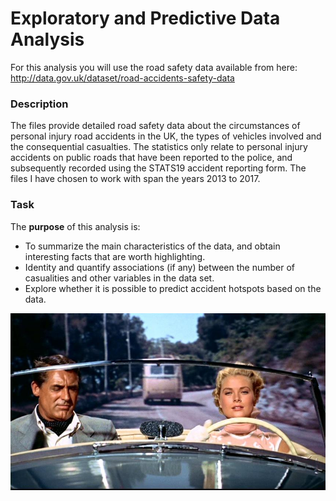 
# Exploratory and Predictive Data Analysis

For this analysis you will use the road safety data available from here:
http://data.gov.uk/dataset/road-accidents-safety-data

### Description
The files provide detailed road safety data about the circumstances of personal injury road accidents in the UK, the types of vehicles involved and the consequential casualties. The statistics only relate to personal injury accidents on public roads that have been reported to the police, and subsequently recorded using the STATS19 accident reporting form. The files I have chosen to work with span the years 2013 to 2017.

### Task
The **purpose** of this analysis is:
- To summarize the main characteristics of the data, and obtain interesting facts that are worth highlighting.
- Identity and quantify associations (if any) between the number of casualities and other variables in the data set.
- Explore whether it is possible to predict accident hotspots based on the data. 


![Grace Kelly & Cary Grant](Nizza.jpg)